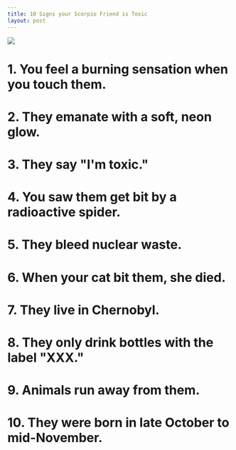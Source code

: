 ```yaml
---
title: 10 Signs your Scorpio Friend is Toxic
layout: post
---
```


![](   https://images.pexels.com/photos/601170/pexels-photo-601170.jpeg?w=1260&h=750&auto=compress&cs=tinysrgb)

# **1. You feel a burning sensation when you touch them.**

# **2. They emanate with a soft, neon glow.**

# **3. They say "I'm toxic."**

# **4. You saw them get bit by a radioactive spider.**

# **5. They bleed nuclear waste.**

# **6. When your cat bit them, she died.**

# **7. They live in Chernobyl.**

# **8. They only drink bottles with the label "XXX."**

# **9. Animals run away from them.**

# **10. They were born in late October to mid-November.**